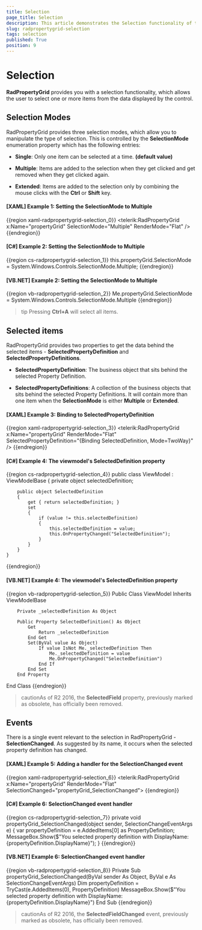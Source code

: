 ```yaml
---
title: Selection
page_title: Selection
description: This article demonstrates the Selection functionality of the RadPropertyGrid.
slug: radpropertygrid-selection
tags: selection
published: True
position: 9
---
```


# Selection

**RadPropertyGrid** provides you with a selection functionality, which allows the user to select one or more items from the data displayed by the control.

## Selection Modes

RadPropertyGrid provides three selection modes, which allow you to manipulate the type of selection. This is controlled by the **SelectionMode** enumeration property which has the following entries:

* __Single__: Only one item can be selected at a time. __(default value)__

* __Multiple__: Items are added to the selection when they get clicked and get removed when they get clicked again.

* __Extended__: Items are added to the selection only by combining the mouse clicks with the __Ctrl__ or __Shift__ key.

#### __[XAML] Example 1: Setting the SelectionMode to Multiple__

{{region xaml-radpropertygrid-selection_0}}
	 <telerik:RadPropertyGrid x:Name="propertyGrid"
                              SelectionMode="Multiple"
                              RenderMode="Flat" />
{{endregion}}

#### __[C#] Example 2: Setting the SelectionMode to Multiple__

{{region cs-radpropertygrid-selection_1}}
	this.propertyGrid.SelectionMode = System.Windows.Controls.SelectionMode.Multiple;
{{endregion}}
          
#### __[VB.NET] Example 2: Setting the SelectionMode to Multiple__

{{region vb-radpropertygrid-selection_2}}
	Me.propertyGrid.SelectionMode = System.Windows.Controls.SelectionMode.Multiple
{{endregion}}

>tip Pressing __Ctrl+A__ will select all items.

## Selected items

RadPropertyGrid provides two properties to get the data behind the selected items - __SelectedPropertyDefinition__ and __SelectedPropertyDefinitions__.
        
* __SelectedPropertyDefinition__: The business object that sits behind the selected Property Definition.

* __SelectedPropertyDefinitions__: A collection of the business objects that sits behind the selected Property Definitions. It will contain more than one item when the __SelectionMode__ is either __Multiple__ or __Extended__.

#### __[XAML] Example 3: Binding to SelectedPropertyDefinition__
{{region xaml-radpropertygrid-selection_3}}
	 <telerik:RadPropertyGrid x:Name="propertyGrid"
                              RenderMode="Flat"           
                              SelectedPropertyDefinition="{Binding SelectedDefinition, Mode=TwoWay}" />
{{endregion}}

#### __[C#] Example 4: The viewmodel's SelectedDefinition property__
{{region cs-radpropertygrid-selection_4}}
    public class ViewModel : ViewModelBase
    {
        private object selectedDefinition;

        public object SelectedDefinition
        {
            get { return selectedDefinition; }
            set
            {
                if (value != this.selectedDefinition)
                {
                    this.selectedDefinition = value;
                    this.OnPropertyChanged("SelectedDefinition");
                }
            }
        }
    }
{{endregion}}

#### __[VB.NET] Example 4: The viewmodel's SelectedDefinition property__
{{region vb-radpropertygrid-selection_5}}
    Public Class ViewModel
	Inherits ViewModelBase

		Private _selectedDefinition As Object

		Public Property SelectedDefinition() As Object
			Get
				Return _selectedDefinition
			End Get
			Set(ByVal value As Object)
				If value IsNot Me._selectedDefinition Then
					Me._selectedDefinition = value
					Me.OnPropertyChanged("SelectedDefinition")
				End If
			End Set
		End Property
End Class
{{endregion}}

>cautionAs of R2 2016, the **SelectedField** property, previously marked as obsolete, has officially been removed.

## Events

There is a single event relevant to the selection in RadPropertyGrid - __SelectionChanged__. As suggested by its name, it occurs when the selected property definition has changed.

#### __[XAML] Example 5: Adding a handler for the SelectionChanged event__
{{region xaml-radpropertygrid-selection_6}}
    <telerik:RadPropertyGrid x:Name="propertyGrid"
                             RenderMode="Flat"
                             SelectionChanged="propertyGrid_SelectionChanged">
{{endregion}}

#### __[C#] Example 6: SelectionChanged event handler__

{{region cs-radpropertygrid-selection_7}}
	private void propertyGrid_SelectionChanged(object sender, SelectionChangeEventArgs e)
    {
        var propertyDefinition = e.AddedItems[0] as PropertyDefinition;
        MessageBox.Show($"You selected property definition with DisplayName: {propertyDefinition.DisplayName}");
    }
{{endregion}}
          
#### __[VB.NET] Example 6: SelectionChanged event handler__

{{region vb-radpropertygrid-selection_8}}
	Private Sub propertyGrid_SelectionChanged(ByVal sender As Object, ByVal e As SelectionChangeEventArgs)
		Dim propertyDefinition = TryCast(e.AddedItems(0), PropertyDefinition)
		MessageBox.Show($"You selected property definition with DisplayName: {propertyDefinition.DisplayName}")
    End Sub
{{endregion}}

>cautionAs of R2 2016, the **SelectedFieldChanged** event, previously marked as obsolete, has officially been removed.
